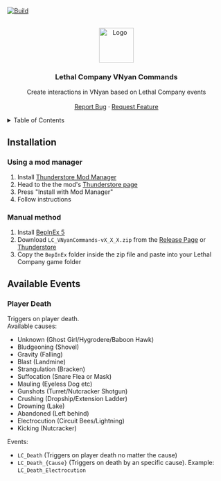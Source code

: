 [![Build](https://github.com/jorgev259/LC_VNyanCommands/actions/workflows/main.yml/badge.svg)](https://github.com/jorgev259/LC_VNyanCommands/actions/workflows/main.yml)

<br />
<div align="center">
  <a href="https://github.com/othneildrew/Best-README-Template">
    <img src="images/logo.png" alt="Logo" width="80" height="80">
  </a>

  <h3 align="center">Lethal Company VNyan Commands</h3>

  <p align="center">
    Create interactions in VNyan based on Lethal Company events
    <br />
    <br />
    <a href="https://github.com/jorgev259/LC_VNyanCommands/issues">Report Bug</a>
    ·
    <a href="https://github.com/jorgev259/LC_VNyanCommands/issues">Request Feature</a>
  </p>
</div>

<details>
  <summary>Table of Contents</summary>
  <ol>
    <li>
      <a href="#installation">Installation</a>
      <ul>
        <li><a href="#using-a-mod-manager">Preferred Method: Using a mod manager</a></li>
        <li><a href="#manual-method">Manual Method</a></li>
      </ul>
    </li>
    <li><a href="#events">Available Events</a></li>
    <li>
    <a href="#usage">Configuring VNyan</a>
      <ul>
        <li><a href="#configure-premade">Using premade graphs</a></li>
        <li><a href="#configure-manual">Creating graph from scratch</a></li>
      </ul>
    </li>
    <li><a href="#contributing">Advanced Configuration</a></li>
    <li><a href="#contact">Contact</a></li>
    <li><a href="#acknowledgments">Credits</a></li>
    <li><a href="#license">License</a></li>
  </ol>
</details>

## Installation

### Using a mod manager

1. Install [Thunderstore Mod Manager](https://www.overwolf.com/oneapp/Thunderstore-Thunderstore_Mod_Manager)
2. Head to the the mod's [Thunderstore page](https://thunderstore.io/c/lethal-company/p/thechitoteam/SpectatorCameraConfig/)
3. Press "Install with Mod Manager"
4. Follow instructions

### Manual method

1. Install [BepInEx 5](https://docs.bepinex.dev/articles/user_guide/installation/index.html)
2. Download `LC_VNyanCommands-vX_X_X.zip` from the [Release Page](https://github.com/jorgev259/LC_VNyanCommands/releases/tag/v1.0.0) or [Thunderstore](https://thunderstore.io/c/lethal-company/p/thechitoteam/SpectatorCameraConfig/)
3. Copy the `BepInEx` folder inside the zip file and paste into your Lethal Company game folder

## Available Events

### Player Death

Triggers on player death.
<br />
Available causes:

- Unknown (Ghost Girl/Hygrodere/Baboon Hawk)
- Bludgeoning (Shovel)
- Gravity (Falling)
- Blast (Landmine)
- Strangulation (Bracken)
- Suffocation (Snare Flea or Mask)
- Mauling (Eyeless Dog etc)
- Gunshots (Turret/Nutcracker Shotgun)
- Crushing (Dropship/Extension Ladder)
- Drowning (Lake)
- Abandoned (Left behind)
- Electrocution (Circuit Bees/Lightning)
- Kicking (Nutcracker)

Events:

- `LC_Death` (Triggers on player death no matter the cause)
- `LC_Death_{Cause}` (Triggers on death by an specific cause). Example: `LC_Death_Electrocution`
